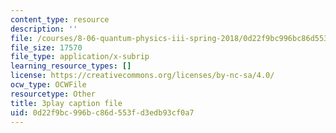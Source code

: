 ```yaml
---
content_type: resource
description: ''
file: /courses/8-06-quantum-physics-iii-spring-2018/0d22f9bc996bc86d553fd3edb93cf0a7_9lc7mxULRF0.srt
file_size: 17570
file_type: application/x-subrip
learning_resource_types: []
license: https://creativecommons.org/licenses/by-nc-sa/4.0/
ocw_type: OCWFile
resourcetype: Other
title: 3play caption file
uid: 0d22f9bc-996b-c86d-553f-d3edb93cf0a7
---
```

